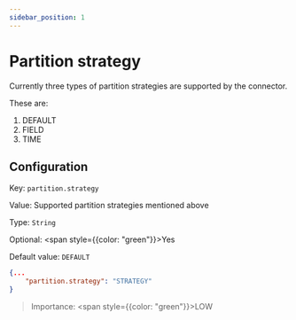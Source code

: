 ```yaml
---
sidebar_position: 1
---
```


# Partition strategy

Currently three types of partition strategies are supported by the connector.

These are: 
1. DEFAULT
2. FIELD
3. TIME

## Configuration

Key: `partition.strategy`

Value: Supported partition strategies mentioned above

Type: `String`

Optional: <span style={{color: "green"}}>Yes</span>

Default value: `DEFAULT`

```json
{...
    "partition.strategy": "STRATEGY"
}
```

> Importance: <span style={{color: "green"}}>LOW</span>